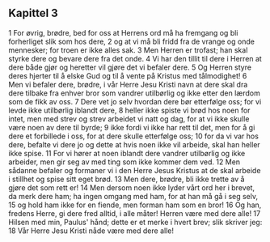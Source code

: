 ## Kapittel 3

1 For øvrig, brødre, bed for oss at Herrens ord må ha fremgang og bli forherliget slik som hos dere,
2 og at vi må bli fridd fra de vrange og onde mennesker; for troen er ikke alles sak.
3 Men Herren er trofast; han skal styrke dere og bevare dere fra det onde.
4 Vi har den tillit til dere i Herren at dere både gjør og heretter vil gjøre det vi befaler dere.
5 Og Herren styre deres hjerter til å elske Gud og til å vente på Kristus med tålmodighet!
6 Men vi befaler dere, brødre, i vår Herre Jesu Kristi navn at dere skal dra dere tilbake fra enhver bror som vandrer utilbørlig og ikke etter den lærdom som de fikk av oss.
7 Dere vet jo selv hvordan dere bør etterfølge oss; for vi levde ikke utilbørlig iblandt dere,
8 heller ikke spiste vi brød hos noen for intet, men med strev og strev arbeidet vi natt og dag, for at vi ikke skulle være noen av dere til byrde;
9 ikke fordi vi ikke har rett til det, men for å gi dere et forbillede i oss, for at dere skulle etterfølge oss;
10 for da vi var hos dere, befalte vi dere jo og dette at hvis noen ikke vil arbeide, skal han heller ikke spise.
11 For vi hører at noen iblandt dere vandrer utilbørlig og ikke arbeider, men gir seg av med ting som ikke kommer dem ved.
12 Men sådanne befaler og formaner vi i den Herre Jesus Kristus at de skal arbeide i stillhet og spise sitt eget brød.
13 Men dere, brødre, bli ikke trette av å gjøre det som rett er!
14 Men dersom noen ikke lyder vårt ord her i brevet, da merk dere ham; ha ingen omgang med ham, for at han må gå i seg selv,
15 og hold ham ikke for en fiende, men forman ham som en bror!
16 Og han, fredens Herre, gi dere fred alltid, i alle måter! Herren være med dere alle!
17 Hilsen med min, Paulus' hånd; dette er et merke i hvert brev; slik skriver jeg:
18 Vår Herre Jesu Kristi nåde være med dere alle!
